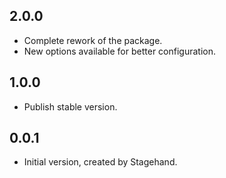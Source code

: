 ## 2.0.0

- Complete rework of the package.
- New options available for better configuration.

## 1.0.0

- Publish stable version.

## 0.0.1

- Initial version, created by Stagehand.
